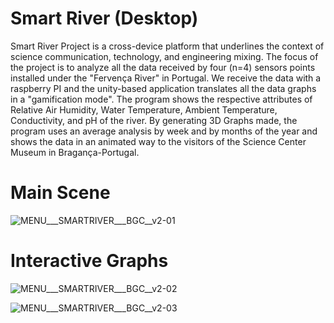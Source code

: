 # Smart River (Desktop)

Smart River Project is a cross-device platform that underlines the context of science communication, technology, and engineering mixing. The focus of the project is to analyze all the data received by four (n=4) sensors points installed under the "Fervença River" in Portugal. We receive the data with a raspberry PI and the unity-based application translates all the data graphs in a "gamification mode". The program shows the respective attributes of Relative Air Humidity, Water Temperature, Ambient Temperature, Conductivity, and pH of the river. By generating 3D Graphs made, the program uses an average analysis by week and by months of the year and shows the data in an animated way to the visitors of the Science Center Museum in Bragança-Portugal.

# Main Scene
![MENU___SMARTRIVER___BGC__v2-01](https://user-images.githubusercontent.com/21102697/93584480-44f04480-f99d-11ea-81e1-7312a2e4626e.jpg)

# Interactive Graphs
![MENU___SMARTRIVER___BGC__v2-02](https://user-images.githubusercontent.com/21102697/93584472-41f55400-f99d-11ea-812d-3f0ed58ebaad.jpg)

![MENU___SMARTRIVER___BGC__v2-03](https://user-images.githubusercontent.com/21102697/93584476-43268100-f99d-11ea-8bcc-466b6b93b1b0.jpg)
